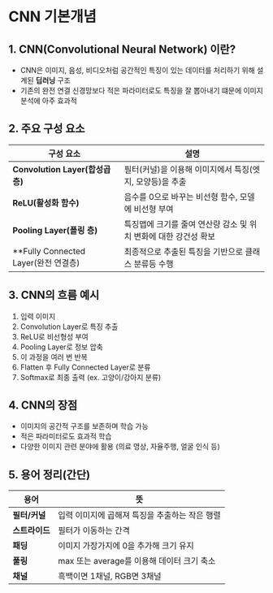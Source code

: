 # CNN 기본개념

## 1. CNN(Convolutional Neural Network) 이란?
- CNN은 이미지, 음성, 비디오처럼 공간적인 특징이 있는 데이터를 처리하기 위해 설계된 **딥러닝** 구조
- 기존의 완전 연결 신경망보다 적은 파라미터로도 특징을 잘 뽑아내기 떄문에 이미지 분석에 아주 효과적

## 2. 주요 구성 요소
| 구성 요소                     | 설명                           |
| ----------------------------  | -------------------------------- |
| **Convolution Layer(합성곱 층)**  | 필터(커널)을 이용해 이미지에서 특징(엣지, 모양등)을 추출 |
| **ReLU(활성화 함수)**             | 음수를 0으로 바꾸는 비선형 함수, 모델에 비선형 부여 |
| **Pooling Layer(폴링 층)**        | 특징맵에 크기를 줄여 연산량 감소 및 위치 변화에 대한 강건성 확보 |
| **Fully Connected Layer(완전 연결층) | 최종적으로 추출된 특징을 기반으로 클래스 분류등 수행 |

## 3. CNN의 흐름 예시
1. 입력 이미지
2. Convolution Layer로 특징 추출
3. ReLU로 비선형성 부여
4. Pooling Layer로 정보 압축
5. 이 과정을 여러 번 반복
6. Flatten 후 Fully Connected Layer로 분류
7. Softmax로 최종 출력 (ex. 고양이/강아지 분류)

## 4. CNN의 장점
- 이미지의 공간적 구조를 보존하며 학습 가능
- 적은 파라미터로도 효과적 학습
- 다양한 이미지 관련 분야에 활용 (의료 영상, 자율주행, 얼굴 인식 등)

## 5. 용어 정리(간단)
|용어                 | 뜻                       |
| ------------------  |---------------------    |
| **필터/커널**        | 입력 이미지에 곱해져 특징을 추출하는 작은 행렬 |
| **스트라이드**       | 필터가 이동하는 간격       |
| **패딩**            | 이미지 가장가지에 0을 추가해 크기 유지 |
| **풀링**            | max 또는 average를 이용해 데이터 크기 축소 |
| **채널**            | 흑백이면 1채널, RGB면 3채널 |
